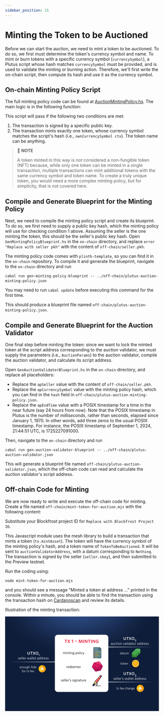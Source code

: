 ```yaml
---
sidebar_position: 15
---
```


# Minting the Token to be Auctioned

Before we can start the auction, we need to mint a token to be auctioned.
To do so, we first must determine the token's currency symbol and name.
To mint or burn tokens with a specific currency symbol (`currencySymbol`), a Plutus script whose hash matches `currencySymbol` must be provided, and is used to validate the minting or burning action.
Therefore, we'll first write the on-chain script, then compute its hash and use it as the currency symbol.

## On-chain Minting Policy Script

The full minting policy code can be found at [AuctionMintingPolicy.hs](https://github.com/IntersectMBO/plinth-template/blob/main/src/AuctionMintingPolicy.hs).
The main logic is in the following function:

<LiteralInclude file="AuctionMintingPolicy.hs" language="haskell" title="AuctionMintingPolicy.hs" start="-- BLOCK1" end="-- BLOCK2" />

This script will pass if the following two conditions are met:

1. The transaction is signed by a specific public key.
2. The transaction mints exactly one token, whose currency symbol matches the script's hash (i.e., `ownCurrencySymbol ctx`).
  The token name can be anything.

> :pushpin: **NOTE**
>
> A token minted in this way is _not_ considered a non-fungible token (NFT) because, while only one token can be minted in a single transaction, multiple transactions can mint additional tokens with the same currency symbol and token name.
> To create a truly unique token, you would need a more complex minting policy, but for simplicity, that is not covered here.

## Compile and Generate Blueprint for the Minting Policy

Next, we need to compile the minting policy script and create its blueprint.
To do so, we first need to supply a public key hash, which the minting policy will use for checking condition 1 above.
Assuming the seller is the one minting the token, this should be the seller's public key hash.
Open `GenMintingPolicyBlueprint.hs` in the `on-chain` directory, and replace `error "Replace with seller pkh"` with the content of `off-chain/seller.pkh`.

The minting policy code comes with `plinth-template`, so you can find it in the `on-chain` repository.
To compile it and generate the blueprint, navigate to the `on-chain` directory and run

```
cabal run gen-minting-policy-blueprint -- ../off-chain/plutus-auction-minting-policy.json
```

You may need to run `cabal update` before executing this command for the first time.

This should produce a blueprint file named `off-chain/plutus-auction-minting-policy.json`.

## Compile and Generate Blueprint for the Auction Validator

One final step before minting the token: since we want to lock the minted token at the script address corresponding to the auction validator,
we must supply the parameters (i.e., `AuctionParams`) to the auction validator, compile the auction validator, and calculate its script address.

Open `GenAuctionValidatorBlueprint.hs` in the `on-chain` directory, and replace all placeholders:
- Replace the `apSeller` value with the content of `off-chain/seller.pkh`.
- Replace the `apCurrencySymbol` value with the minting policy hash, which you can find in the `hash` field in `off-chain/plutus-auction-minting-policy.json`.
- Replace the `apEndTime` value with a POSIX timestamp for a time in the near future (say 24 hours from now).
  Note that the POSIX timestamp in Plutus is the number of _milliseconds_, rather than seconds, elapsed since January 1, 1970.
  In other words, add three zeros to the usual POSIX timestamp.
  For instance, the POSIX timestamp of September 1, 2024, 21:44:51 UTC, is 1725227091000.

Then, navigate to the `on-chain` directory and run

```
cabal run gen-auction-validator-blueprint -- ../off-chain/plutus-auction-validator.json
```

This will generate a blueprint file named `off-chain/plutus-auction-validator.json`, which the off-chain code can read and calculate the auction validator's script address.


## Off-chain Code for Minting

We are now ready to write and execute the off-chain code for minting.
Create a file named `off-chain/mint-token-for-auction.mjs` with the following content:

<LiteralInclude file="mint-token-for-auction.mjs" language="javascript" title="mint-token-for-auction.mjs" />

Substitute your Blockfrost project ID for `Replace with Blockfrost Project ID`.

This Javascript module uses the mesh library to build a transaction that mints a token (`tx.mintAsset`).
The token will have the currency symbol of the minting policy's hash, and a token name of `TokenToBeAuctioned`.
It will be sent to `auctionValidatorAddress`, with a datum corresponding to `Nothing`.
The transaction is signed by the seller (`seller.skey`), and then submitted to the Preview testnet.

Run the coding using:

```
node mint-token-for-auction.mjs
```

and you should see a message "Minted a token at address ..." printed in the console.
Within a minute, you should be able to find the transaction using the transaction hash on [Cardanoscan](https://preview.cardanoscan.io/) and review its details.

Illustration of the minting transaction:

![Minting the token](../../../static/img/tx1.png)
